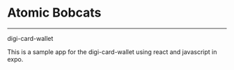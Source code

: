 # Atomic Bobcats
---

digi-card-wallet


This is a sample app for the digi-card-wallet using react and javascript in expo.